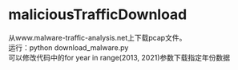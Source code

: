 # maliciousTrafficDownload
从www.malware-traffic-analysis.net上下载pcap文件。  
运行：python download_malware.py  
可以修改代码中的for year in range(2013, 2021)参数下载指定年份数据
